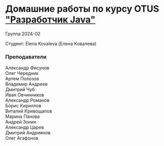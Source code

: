# Домашние работы по курсу OTUS ["Разработчик Java"](https://otus.ru/lessons/java-professional/?utm_source=github&utm_medium=free&utm_campaign=otus)


Группа 2024-02

Студент:
Elena Kovaleva (Елена Ковалева)

### Преподаватели
Александр Фисунов<br>
Олег Чередник<br>
Артем Полозов<br>
Владимир Андреев<br>
Дмитрий Чуб<br>
Иван Овчинников<br>
Александр Романов<br>
Борис Кириллов<br>
Виталий Кривощапов<br>
Марина Панова<br>
Андрей Зонин<br>
Александр Царев<br>
Дмитрий Андриянов<br>
Олег Агафонов

